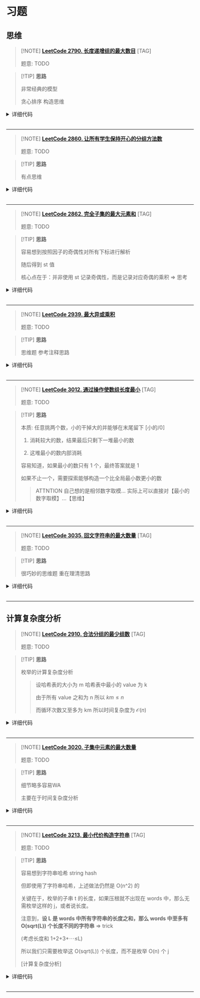 # 习题

## 思维

> [!NOTE] **[LeetCode 2790. 长度递增组的最大数目](https://leetcode.cn/problems/maximum-number-of-groups-with-increasing-length/)** [TAG]
> 
> 题意: TODO

> [!TIP] **思路**
> 
> 非常经典的模型
> 
> 贪心排序 构造思维

<details>
<summary>详细代码</summary>
<!-- tabs:start -->

##### **C++**

```cpp
class Solution {
public:
    // 考虑 按照数量降序
    // 第i次需要把前i大的各自-1 减完之后有可能发生顺序变化
    // 显然不能用堆枚举 复杂度无法接受
    using LL = long long;

    vector<int> uls;

    int maxIncreasingGroups(vector<int>& usageLimits) {
        this->uls = usageLimits;
        sort(uls.begin(), uls.end());
        
        LL rest = 0, res = 0;
        for (auto x : uls) {
            // 直接加  因为不管是“构造不了”还是“构造完有余”都可以给后面用
            // ATTENTION 思维与证明 为什么这样一定可以构造
            // 以柱状图的形式思考
            // 每次新加一个数构造相当于基于原本的再追加一列【一定能够通过置换使得其可用】
            rest += x;
            if (rest >= res + 1) {
                rest -= res + 1;
                res ++ ;
            }
        }
        return res;
    }
};
```

##### **Python**

```python

```

<!-- tabs:end -->
</details>

<br>

* * *

> [!NOTE] **[LeetCode 2860. 让所有学生保持开心的分组方法数](https://leetcode.cn/problems/happy-students/)**
> 
> 题意: TODO

> [!TIP] **思路**
> 
> 有点思维

<details>
<summary>详细代码</summary>
<!-- tabs:start -->

##### **C++**

```cpp
class Solution {
public:
    const static int N = 1e5 + 10;
    
    int countWays(vector<int>& nums) {
        int n = nums.size();
        sort(nums.begin(), nums.end());
        
        int res = 0;
        // 枚举不被选择的左边界
        for (int i = 0, max_choosed = -1; i < n; ++ i ) {
            int choosed = i;
            if (choosed < nums[i] && choosed > max_choosed)
                res ++ ;
            max_choosed = nums[i];
        }
        // 如果全部选中
        if (n > nums.back())
            res ++ ;
        
        return res;
    }
};
```

##### **Python**

```python

```

<!-- tabs:end -->
</details>

<br>

* * *

> [!NOTE] **[LeetCode 2862. 完全子集的最大元素和](https://leetcode.cn/problems/maximum-element-sum-of-a-complete-subset-of-indices/)** [TAG]
> 
> 题意: TODO

> [!TIP] **思路**
> 
> 容易想到按照因子的奇偶性对所有下标进行解析
> 
> 随后得到 st 值
> 
> 核心点在于：并非使用 st 记录奇偶性，而是记录对应奇偶的乘积 => 思考

<details>
<summary>详细代码</summary>
<!-- tabs:start -->

##### **C++**

```cpp
using LL = long long;

class Solution {
public:
    // 注意: 所谓的 '完全平方数' 是指下标，而非下标对应的值
    //  => 不会有重复值，则只能使用 1-1e4 范围内的元素，且集合需要保证质数的幂次总和为偶数
    //          后者必然符合: 质数大小不超过 25 个
    //
    // 还有个重要条件: 每对元素都需要能够两两完全平方 => 则一组内 所有元素的 st 必须完全一样
    // 
    // 【思考】ATTENTION: 不能比较二进制的 st，而应当计算乘积
    
    vector<int> ps = {2, 3, 5, 7, 11, 13, 17, 19, 23, 29, 31, 37, 41, 43, 47, 53, 59, 61, 67, 71, 73, 79, 83, 89, 97};
    int cnt = 25;
    
    long long maximumSum(vector<int>& nums) {
        int n = nums.size();
        
        LL res = 0;
        unordered_map<int, LL> h;
        for (int i = 1; i <= n; ++ i ) {
            // int st = 0, x = i;
            int st = 1, x = i;
            for (int j = 0; j < 25; ++ j ) {
                int c = 0, p = ps[j];
                while (x % p == 0)
                    x /= p, c ^= 1;
                if (c)
                    // st ^= 1 << j;
                    st *= p;
            }
            if (x > 1) {
                // 错误思维:
                // 1. 只能自己成为一组的元素
                // res = max(res, (LL)nums[i - 1]);    // ATTENTION: WA1, 需要单独考虑一下
                // continue;
                st *= x;
            }
            // 2. 可选的，能够与其他元素组合的元素
            h[st] += nums[i - 1];
        }

        for (auto & [x, y] : h)
            res = max(res, y);
        
        return res;
    }
};
```

##### **Python**

```python

```

<!-- tabs:end -->
</details>

<br>

* * *

> [!NOTE] **[LeetCode 2939. 最大异或乘积](https://leetcode.cn/problems/maximum-xor-product/)**
> 
> 题意: TODO

> [!TIP] **思路**
> 
> 思维题 参考注释思路

<details>
<summary>详细代码</summary>
<!-- tabs:start -->

##### **C++**

```cpp
class Solution {
public:
    using LL = long long;
    const static int N = 52, MOD = 1e9 + 7;
    
    // 思考 n 限制了可以自由 0/1 的总位数 => 因为 a/b 位数可能大于 n
    //   如何使得结果最大? 显然需要让 a^x, b^x 各自最大
    // 考虑: 如果 a/b 的某个位都是 0/0 则有必要使得x取 1 让 a/b + 1<<y
    //      如果 a/b 的某个位分别是 1/0, 0/1 则只能有两种选择 => 二者分别 +/- 1<<y
    // 最坏情况下 50个位都需要 +/- 
    // ======> 贪心: 第一个位给其中一个数，剩下的位都给另一个数即可 => 需要求出 x
    
    int maximumXorProduct(long long a, long long b, int n) {
        vector<int> t;
        // ATTENTION 可以等于
        for (int i = 0; i < n; ++ i ) {
            int x = (a >> i) & 1, y = (b >> i) & 1;
            if (x == 0 && y == 0) {
                a += 1ll << i, b += 1ll << i;
            } else if (x == 1 && y == 1) {
                // do nothing
                continue;
            } else {
                t.push_back(i);     // ATTENTION 简化，不需要关心是谁转移到谁
                // ATTENTION 但是需要把 a, b 在此位消 0
                if (x)
                    a -= 1ll << i;  // ATTENTION use 1ll
                else
                    b -= 1ll << i;
            }
        }
        
        // 【核心在于分配策略】
        if (a == b) {
            // 对于所有不同的位 需要把最高位给 a 其余都给 b
            for (int i = t.size() - 1; i >= 0; -- i ) {
                if (i == t.size() - 1)
                    a += 1ll << t[i];
                else
                    b += 1ll << t[i];
            }
        } else {
            // 全给 a 或全给 b
            LL tot = 0;
            for (auto x : t)
                tot += 1ll << x;
            if (a < b)
                a += tot;
            else
                b += tot;
        }
        a %= MOD, b %= MOD; // ATTENTION
        // cout << " a = " << a << " b = " << b << endl;
        return a * b % MOD;
    }
};
```

##### **Python**

```python

```

<!-- tabs:end -->
</details>

<br>

* * *

> [!NOTE] **[LeetCode 3012. 通过操作使数组长度最小](https://leetcode.cn/problems/minimize-length-of-array-using-operations/)** [TAG]
> 
> 题意: TODO

> [!TIP] **思路**
> 
> 本质: 任意挑两个数，小的干掉大的并能够在末尾留下 [小的/0]
> 
>   1. 消耗较大的数，结果最后只剩下一堆最小的数
> 
>   2. 这堆最小的数内部消耗
> 
> 容易知道，如果最小的数只有 1 个，最终答案就是 1
> 
> 如果不止一个，需要探索能够构造一个比全局最小数更小的数
> 
> > ATTNTION 自己想的是相邻数字取模... 实际上可以直接对【最小的数字取模】...【思维】

<details>
<summary>详细代码</summary>
<!-- tabs:start -->

##### **C++**

```cpp
class Solution {
public:
    using PII = pair<int, int>;
    
    bool check(vector<PII> & t, int v) {
        for (int i = 0; i < t.size(); ++ i ) {
            // WRONG
            // int mod = t[i].first % t[i - 1].first;
            
            int mod = t[i].first % v;
            if (mod /*non-zero*/ && mod < v)
                return true;
        }
        return false;
    }
    
    int minimumArrayLength(vector<int>& nums) {
        unordered_map<int, int> h;
        for (auto x : nums)
            h[x] ++ ;
        
        vector<PII> t;
        for (auto [k, v] : h)
            t.push_back({k, v});
        sort(t.begin(), t.end());

        auto x = t[0].second;
        if (x == 1)
            return 1;
        else if (check(t, t[0].first))
            return 1;
        
        return (x + 1) / 2;
    }
};
```

##### **Python**

```python

```

<!-- tabs:end -->
</details>

<br>

* * *

> [!NOTE] **[LeetCode 3035. 回文字符串的最大数量](https://leetcode.cn/problems/maximum-palindromes-after-operations/)** [TAG]
> 
> 题意: TODO

> [!TIP] **思路**
> 
> 很巧妙的思维题 重在理清思路

<details>
<summary>详细代码</summary>
<!-- tabs:start -->

##### **C++**

```cpp
class Solution {
public:
    // 题目本质就是 在长度不变的情况下，所有字符串的字符可以任意swap
    // 则 只与所有字符的计数 以及字符串长度有关

    int maxPalindromesAfterOperations(vector<string>& words) {
        // 考虑 先把左右的字母填了 最后在往正中间填入字母
        int tot = 0, mask = 0;
        for (auto & w : words) {
            tot += w.size();
            for (auto c : w)
                mask ^= 1 << (c - 'a');
        }
        // 总字符长度为tot 奇数有even位
        int even = __builtin_popcount(mask);
        // ATTENTION 先把奇数位都单独拎出来 剩下都是偶数个数【重要的细节推理 => 这个一定是和字符串长度一一匹配的】
        tot -= even;
        
        // 实际只会用到长度 [从短到长逐个填充]
        sort(words.begin(), words.end(), [](const string & a, const string & b) {
            return a.size() < b.size();
        });
        
        int res = 0;
        for (auto & w : words) {
            tot -= (w.size() / 2) * 2;  // 对于奇数来说 会消除掉1
            // ATTENTION 由于是从短到长 如果当前位置无法填充 后面的也没有填充可能 => 填充思想trick
            if (tot < 0)
                break;
            res ++ ;
        }
        
        return res;
    }
};
```

##### **Python**

```python

```

<!-- tabs:end -->
</details>

<br>

* * *

## 计算复杂度分析

> [!NOTE] **[LeetCode 2910. 合法分组的最少组数](https://leetcode.cn/problems/minimum-number-of-groups-to-create-a-valid-assignment/)** [TAG]
> 
> 题意: TODO

> [!TIP] **思路**
> 
> 枚举的计算复杂度分析
> 
> > 设哈希表的大小为 m 哈希表中最小的 value 为 k
> > 
> > 由于所有 value 之和为 n 所以 $km \le n$
> > 
> > 而循环次数又至多为 km 所以时间复杂度为 $\mathcal{O}(n)$

<details>
<summary>详细代码</summary>
<!-- tabs:start -->

##### **C++**

```cpp
class Solution {
public:
    vector<int> xs;

    // 按照某个 sz 分组能否得到可行解
    // ATTENTION sz 是下界，可以出现个数为 sz+1 的情况
    bool check(int sz) {
        for (auto x : xs)
            if (x % sz > x / sz)    // ATTENTION 判断规则 (可以等 相当于数量为sz+1)
                return false;
        return true;
    }

    int minGroupsForValidAssignment(vector<int>& nums) {
        // 不关心值具体是啥 只关心出现次数
        unordered_map<int, int> h;
        for (auto x : nums)
            h[x] ++ ;
        
        int minv = 1e9;
        xs.clear();
        for (auto [k, v] : h)
            xs.push_back(v), minv = min(minv, v);
        
        // 已知多个 "次数" 如何分配能够得到可行组
        // 考虑枚举某个分组状况下(大小) 是否能构造出合理方案
        int p;
        for (p = minv; p >= 2; -- p )
            if (check(p))
                break;
        
        int res = 0;
        for (auto x : xs)
            res += (x + p) / (p + 1);   // ATTENTION 向上取整
        return res;
    }
};
```

##### **Python**

```python

```

<!-- tabs:end -->
</details>

<br>

* * *

> [!NOTE] **[LeetCode 3020. 子集中元素的最大数量](https://leetcode.cn/problems/find-the-maximum-number-of-elements-in-subset/)**
> 
> 题意: TODO

> [!TIP] **思路**
> 
> 细节略多容易WA
> 
> 主要在于时间复杂度分析

<details>
<summary>详细代码</summary>
<!-- tabs:start -->

##### **C++**

```cpp
class Solution {
public:
    // 如果是 2 的幂次，最多指数到 32
    // 则 按照每一个底数去做幂次统计... 然后枚举即可
    using LL = long long;
    
    int maximumLength(vector<int>& nums) {
        unordered_map<LL, int> h;
        for (auto x : nums)
            h[x] ++ ;
        
        int res = 0;
        sort(nums.begin(), nums.end());
        for (auto v : nums) {
            if (v == 1) {
                res = max(res, (h[1] % 2 ? h[1] : h[1] - 1));   // ATTENTION: k=0
                continue;
            }
            
            int t = 0;
            LL x = v;
            while (h.count(x) && h[x] > 1)
                t += 2, x *= x;
            t += (h.count(x) ? 1 : -1);
            res = max(res, t);
        }
        return res;
    }
};
```

##### **Python**

```python

```

<!-- tabs:end -->
</details>

<br>

* * *

> [!NOTE] **[LeetCode 3213. 最小代价构造字符串](https://leetcode.cn/problems/construct-string-with-minimum-cost/)** [TAG]
> 
> 题意: TODO

> [!TIP] **思路**
> 
> 容易想到字符串哈希 string hash
> 
> 但即使用了字符串哈希，上述做法仍然是 O(n^2) 的
> 
> 关键在于，枚举的子串 t 的长度，如果压根就不出现在 words 中，那么无需枚举这样的 j，或者说长度。
> 
> 注意到，**设 L 是 words 中所有字符串的长度之和，那么 words 中至多有 O(sqrt(L)) 个长度不同的字符串** => trick
> 
> (考虑长度和 1+2+3+⋯≤L)
> 
> 所以我们只需要枚举这 O(sqrt(L)) 个长度，而不是枚举 O(n) 个 j
> 
> [计算复杂度分析]

<details>
<summary>详细代码</summary>
<!-- tabs:start -->

##### **C++**

```cpp
class Solution {
public:
    // f[i] = 填充target前i个字母的最小cost
    // f[i] = f[j] + cost(j + 1, i); 问题在于这是O(n^2)的
    //  => 维护所有可行的j + string hash
    
    // ATTENTION:
    // 但即使用了字符串哈希，上述做法仍然是 O(n^2) 的
    // 关键在于，枚举的子串 t 的长度，如果压根就不出现在 words 中，那么无需枚举这样的 j，或者说长度。
    // 注意到，设 L 是 words 中所有字符串的长度之和，那么 words 中至多有 O(sqrt(L)) 个长度不同的字符串 => trick
    // （考虑长度和 1+2+3+⋯≤L）
    // 所以我们只需要枚举这 O(sqrt(L)) 个长度，而不是枚举 O(n) 个 j
    
    using ULL = unsigned long long;
    const static int N = 5e4 + 10, P = 131, INF = 0x3f3f3f3f;
    
    ULL h[N], p[N];
    void init(string s) {
        int n = s.size();
        h[0] = 0, p[0] = 1;
        for (int i = 1; i <= n; ++ i )
            h[i] = h[i - 1] * P + s[i - 1], p[i] = p[i - 1] * P;    // ATTENTION P
    }
    ULL get(int l, int r) {
        return h[r] - h[l - 1] * p[r - l + 1];
    }
    
    int f[N];
    map<int, unordered_map<ULL, int>> min_cost; // ATTENTION map<int, unordered_map<...>>
    
    int minimumCost(string target, vector<string>& words, vector<int>& costs) {
        init(target);
        
        {
            int m = words.size();
            for (int i = 0; i < words.size(); ++ i ) {
                auto & w = words[i];
                int len = w.size();
                ULL hash = 0;
                for (int i = 1; i <= len; ++ i )
                    hash = hash * P + w[i - 1];
                if (min_cost[len].count(hash))
                    min_cost[len][hash] = min(min_cost[len][hash], costs[i]);
                else
                    min_cost[len][hash] = costs[i];
            }
        }
        
        int n = target.size();
        memset(f, 0x3f, sizeof f);
        f[0] = 0;
        
        for (int i = 1; i <= n; ++ i ) {
            for (auto & [len, cs] : min_cost) {   // O(sqrt(L)), 注意引用
                if (len > i)
                    break;
                int last = i - len;
                ULL hash = get(last + 1, i);
                if (cs.count(hash))
                    f[i] = min(f[i], f[last] + cs[hash]);
            }
        }
        return f[n] >= INF / 2 ? -1 : f[n];
    }
};
```

##### **Python**

```python

```

<!-- tabs:end -->
</details>

<br>

* * *